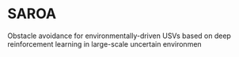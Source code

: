 # SAROA
Obstacle avoidance for environmentally-driven USVs based on deep reinforcement learning in large-scale uncertain environmen
